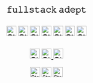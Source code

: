 <div align="center">
    <h2>
        𝚏𝚞𝚕𝚕𝚜𝚝𝚊𝚌𝚔 𝚊𝚍𝚎𝚙𝚝
    </h2>
</div>
<div align="center">
    <h2>
        <img height="26" alt="Static Badge" src="https://img.shields.io/badge/python%20-%20black?logo=python&logoColor=white&labelColor=ef3d3a">
        <img height="26" alt="Static Badge" src="https://img.shields.io/badge/django%20-%20black?logo=django&logoColor=white&labelColor=ef3d3a">
        <img height="26" alt="Static Badge" src="https://img.shields.io/badge/postgresql%20-%20black?logo=postgresql&logoColor=white&labelColor=ef3d3a">
        <img height="26" alt="Static Badge" src="https://img.shields.io/badge/javascript%20-%20black?logo=javascript&logoColor=white&labelColor=ef3d3a">
        <img height="26" alt="Static Badge" src="https://img.shields.io/badge/html5%20-%20black?logo=html5&logoColor=white&labelColor=ef3d3a">
        <img height="26" alt="Static Badge" src="https://img.shields.io/badge/css3%20-%20black?logo=css3&logoColor=white&labelColor=ef3d3a">
        <img height="26" alt="Static Badge" src="https://img.shields.io/badge/git%20-%20black?logo=git&logoColor=white&labelColor=ef3d3a">
    </h2>
    <h2>
        <img height="26" alt="Static Badge" src="https://img.shields.io/badge/contacts%3A%20-%20%23ef3d3a">
        <a href="https://t.me/nfxdexwxy">
            <img height="26" alt="Static Badge" src="https://img.shields.io/badge/%40nfxdexwxy%20-%20black?logo=telegram&logoColor=white&labelColor=ef3d3a">
        </a>
        <a href="mailto:nfxdexwxy@gmail.com">
            <img height="26" alt="Static Badge" src="https://img.shields.io/badge/nfxdexwxy%40gmail.com%20-%20black?logo=gmail&logoColor=white&labelColor=ef3d3a">
        </a>
    </h2>
<img height="26" alt="Static Badge" src="https://img.shields.io/badge/edu%3A%20-%20%23ef3d3a">
<img height="26" alt="Static Badge" src="https://img.shields.io/badge/fullstack%20python%20developer%20(in%20progress)%20-%20black?label=%5Bnetology.ru%5D&labelColor=ef3d3a">
<a href="https://stepik.org/users/508703630/profile">
    <img height="26" alt="Static Badge" src="https://img.shields.io/badge/my%20profile%20-%20black?label=%5Bstepik.org%5D&labelColor=ef3d3a">
</a>
</div>
